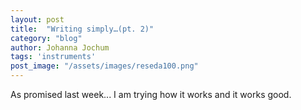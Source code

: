 ```yaml
---
layout: post
title:  "Writing simply…(pt. 2)"
category: "blog"
author: Johanna Jochum
tags: 'instruments'
post_image: "/assets/images/reseda100.png"
---
```


As promised last week... I am trying how it works and it works good.
